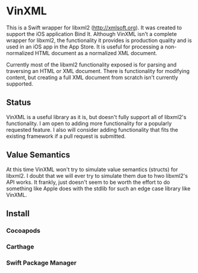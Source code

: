 # VinXML
This is a Swift wrapper for libxml2 (http://xmlsoft.org).  It was created to support the
iOS application Bind It.  Although VinXML isn't a complete wrapper for libxml2, the functionality
it provides is production quality and is used in an iOS app in the App Store.  It is useful for
processing a non-normalized HTML document as a normalized XML document.

Currently most of the libxml2 functionality exposed is for parsing and traversing an HTML or XML
document.  There is functionality for modifying content, but creating a full XML document from
scratch isn't currently supported.

## Status
VinXML is a useful library as it is, but doesn't fully support all of libxml2's functionality.  I 
am open to adding more functionality for a popularly requested feature.  I also will consider adding
functionality that fits the existing framework if a pull request is submitted.

## Value Semantics
At this time VinXML won't try to simulate value semantics (structs) for libxml2.  I doubt that 
we will ever try to simulate them due to hwo libxml2's API works.  It frankly, just doesn't
seem to be worth the effort to do something like Apple does with the stdlib for such an
edge case library like VinXML.

## Install

### Cocoapods

### Carthage

### Swift Package Manager

